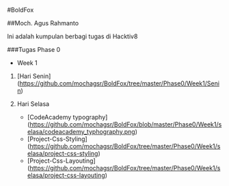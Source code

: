 #BoldFox

##Moch. Agus Rahmanto

Ini adalah kumpulan berbagi tugas di Hacktiv8

###Tugas Phase 0

* Week 1

1. [Hari Senin]
   (https://github.com/mochagsr/BoldFox/tree/master/Phase0/Week1/Senin)
   
2. Hari Selasa
	* [CodeAcademy typography] 
	(https://github.com/mochagsr/BoldFox/blob/master/Phase0/Week1/selasa/codeacademy_typhography.png)
	* [Project-Css-Styling]
		(https://github.com/mochagsr/BoldFox/tree/master/Phase0/Week1/selasa/project-css-styling)
	* [Project-Css-Layouting]
	(https://github.com/mochagsr/BoldFox/tree/master/Phase0/Week1/selasa/project-css-layouting)
   